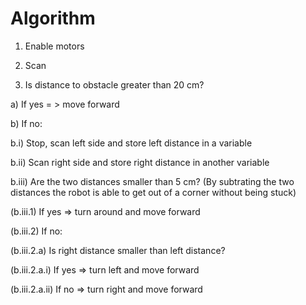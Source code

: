 # Algorithm

1) Enable motors

2) Scan

3) Is distance to obstacle greater than 20 cm?

a) If yes = > move forward

b) If no:

b.i) Stop, scan left side and store left distance in a variable

b.ii) Scan right side and store right distance in another variable

b.iii) Are the two distances smaller than 5 cm? (By subtrating the two distances the robot is able to get out of a corner without being stuck)

(b.iii.1) If yes => turn around and move forward

(b.iii.2) If no:

(b.iii.2.a) Is right distance smaller than left distance?

(b.iii.2.a.i) If yes => turn left and move forward

(b.iii.2.a.ii) If no => turn right and move forward
